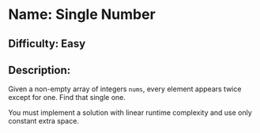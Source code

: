 # Name: Single Number

## Difficulty: Easy

## Description: 
Given a non-empty array of integers `nums`, every element appears twice except for one. Find that single one.

You must implement a solution with linear runtime complexity and use only constant extra space.